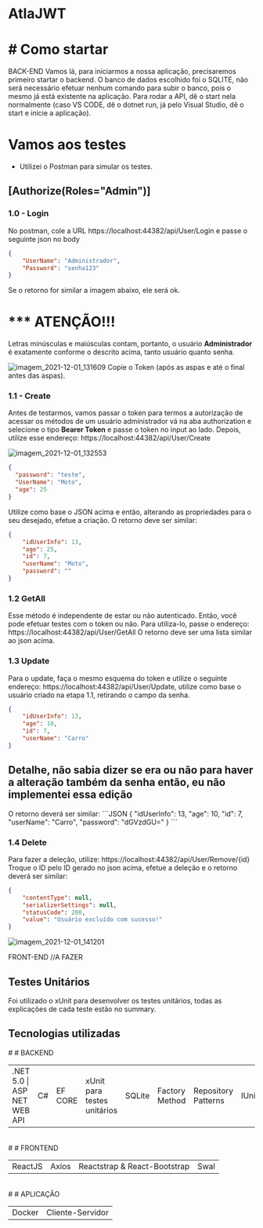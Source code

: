 # AtlaJWT

# # Como startar

BACK-END
Vamos lá, para iniciarmos a nossa aplicação, precisaremos primeiro startar o backend.
O banco de dados escolhido foi o SQLITE, não será necessário efetuar nenhum comando para subir o banco, pois o mesmo já está existente na aplicação.
Para rodar a API, dê o start nela normalmente (caso VS CODE, dê o dotnet run, já pelo Visual Studio, dê o start e inicie a aplicação).

# Vamos aos testes
- Utilizei o Postman para simular os testes.

## [Authorize(Roles="Admin")]
### 1.0 - Login
No postman, cole a URL https://localhost:44382/api/User/Login e passe o seguinte json no body
```Json
{
    "UserName": "Administrador",
    "Password": "senha123"
}
```
Se o retorno for similar a imagem abaixo, ele será ok.
<h1> *** ATENÇÃO!!! </h1>
Letras minúsculas e maiúsculas contam, portanto, o usuário <b>Administrador</b> é exatamente conforme o descrito acima, tanto usuário quanto senha. 


![imagem_2021-12-01_131609](https://user-images.githubusercontent.com/49160989/144271721-a653c9ac-9529-406f-bfe9-58249c1dcef1.png)
Copie o Token (após as aspas e até o final antes das aspas).


  ### 1.1 - Create
  Antes de testarmos, vamos passar o token para termos a autorização de acessar os métodos de um usuário administrador
  vá na aba authorization e selecione o tipo <b>Bearer Token</b> e passe o token no input ao lado. 
  Depois, utilize esse endereço: https://localhost:44382/api/User/Create

![imagem_2021-12-01_132553](https://user-images.githubusercontent.com/49160989/144273434-1a966cc4-0372-4596-a990-d9fd0ee8cacc.png)


```JSON
{
  "password": "teste",
  "UserName": "Moto",
  "age": 25
}
```
Utilize como base o JSON acima e então, alterando as propriedades para o seu desejado, efetue a criação. O retorno deve ser similar:
```JSON
{
    "idUserInfo": 13,
    "age": 25,
    "id": 7,
    "userName": "Moto",
    "password": ""
}
```
### 1.2 GetAll
Esse método é independente de estar ou não autenticado. Então, você pode efetuar testes com o token ou não.
Para utiliza-lo, passe o endereço: https://localhost:44382/api/User/GetAll
O retorno deve ser uma lista similar ao json acima.

### 1.3 Update
Para o update, faça o mesmo esquema do token e utilize o seguinte endereço: https://localhost:44382/api/User/Update, 
utilize como base o usuário criado na etapa 1.1, retirando o campo da senha.

```JSON
{
    "idUserInfo": 13,
    "age": 10,
    "id": 7,
    "userName": "Carro"
}
```

<h2> Detalhe, não sabia dizer se era ou não para haver a alteração também da senha então, eu não implementei essa edição </h2>
O retorno deverá ser similar: 
```JSON
{
    "idUserInfo": 13,
    "age": 10,
    "id": 7,
    "userName": "Carro",
    "password": "dGVzdGU="
}
```

### 1.4 Delete
Para fazer a deleção, utilize: https://localhost:44382/api/User/Remove/{id}
Troque o ID pelo ID gerado no json acima, efetue a deleção e o retorno deverá ser similar:
```JSON
{
    "contentType": null,
    "serializerSettings": null,
    "statusCode": 200,
    "value": "Usuário excluído com sucesso!"
}
```
![imagem_2021-12-01_141201](https://user-images.githubusercontent.com/49160989/144281461-2698cfcb-4731-4ca6-9806-d2c3d45aa600.png)


FRONT-END
//A FAZER


## Testes Unitários 
Foi utilizado o xUnit para desenvolver os testes unitários, todas as explicações de cada teste estão no summary.

## Tecnologias utilizadas

<table>
  <tr>
    # # BACKEND
    <td>.NET 5.0 | ASP NET WEB API </td>
    <td>C#</td>
    <td>EF CORE</td>
    <td>xUnit para testes unitários</td>
    <td>SQLite</td>
    <td>Factory Method</td>
    <td>Repository Patterns</td>
    <td>IUnitOfWork</td>
    <td> D.I </td>
</table>


<table>
  <tr>
    <br>
    # # FRONTEND
    <td>ReactJS</td>
    <td>Axios</td>
    <td>Reactstrap & React-Bootstrap</td>
    <td>Swal</td>
  </tr>
</table>


<table>
  <tr>
    <br>
    # # APLICAÇÃO
    <td>Docker</td>
    <td>Cliente-Servidor</td>
  </tr>
</table>
